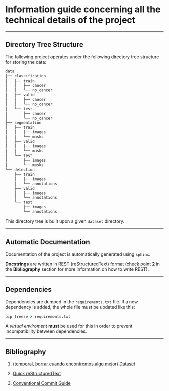 # Information guide concerning all the technical details of the project

---

## Directory Tree Structure

The following project operates under the following directory tree structure for storing the data:

```cmd
data
├── classification
│   ├── train
│   │   ├── cancer
│   │   └── no_cancer
│   ├── valid
│   │   ├── cancer
│   │   └── no_cancer
│   └── test
│       ├── cancer
│       └── no_cancer
├── segmentation
│   ├── train
│   │   ├── images
│   │   └── masks
│   ├── valid
│   │   ├── images
│   │   └── masks
│   └── test
│       ├── images
│       └── masks
└── detection
    ├── train
    │   ├── images
    │   └── annotations
    ├── valid
    │   ├── images
    │   └── annotations
    └── test
        ├── images
        └── annotations
```

This directory tree is built upon a given ```dataset``` directory.

---

## Automatic Documentation

Documentation of the project is automatically generated using ```sphinx```.

**Docstrings** are written in REST (reStructuredText) format (check point **2** in the **Bibliography** section for more information on how to write REST).

---

## Dependencies

Dependencies are dumped in the ```requirements.txt``` file. If a new dependency is added, the whole file must be updated like this:

```cmd
pip freeze > requirements.txt
```

A *virtual enviroment* **must** be used for this in order to prevent incompatibility between dependencies.

---

## Bibliography

1. [(temporal, borrar cuando encontremos algo mejor) Dataset](https://universe.roboflow.com/upm-alyry/breast-cancer-bounding-box)

2. [Quick reStructuredText](https://docutils.sourceforge.io/docs/user/rst/quickref.html) 

3. [Conventional Commit Guide](https://www.conventionalcommits.org/en/v1.0.0/#summary)